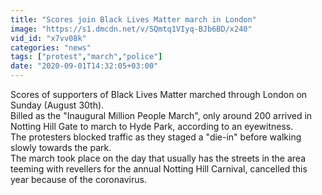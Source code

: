 ```yaml
---
title: "Scores join Black Lives Matter march in London"
image: "https://s1.dmcdn.net/v/SQmtq1VIyq-BJb6BD/x240"
vid_id: "x7vv08k"
categories: "news"
tags: ["protest","march","police"]
date: "2020-09-01T14:32:05+03:00"
---
```

Scores of supporters of Black Lives Matter marched through London on Sunday (August 30th).  <br>Billed as the &quot;Inaugural Million People March&quot;, only around 200 arrived in Notting Hill Gate to march to Hyde Park, according to an eyewitness.  <br>The protesters blocked traffic as they staged a &quot;die-in&quot; before walking slowly towards the park.   <br>The march took place on the day that usually has the streets in the area teeming with revellers for the annual Notting Hill Carnival, cancelled this year because of the coronavirus.
